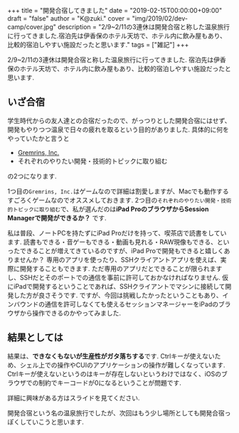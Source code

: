 +++
title = "開発合宿してきました"
date = "2019-02-15T00:00:00+09:00"
draft = "false"
author = "K@zuki."
cover = "img/2019/02/dev-camp/cover.jpg"
description = "2/9~2/11の3連休は開発合宿と称した温泉旅行に行ってきました.宿泊先は伊香保のホテル天坊で、ホテル内に飲み屋もあり、比較的宿泊しやすい施設だったと思います."
tags = ["雑記"]
+++

2/9~2/11の3連休は開発合宿と称した温泉旅行に行ってきました.
宿泊先は伊香保のホテル天坊で、ホテル内に飲み屋もあり、比較的宿泊しやすい施設だったと思います.

## いざ合宿
学生時代からの友人達との合宿だったので、がっつりとした開発合宿にはせず、開発もやりつつ温泉で日々の疲れを取るという目的がありました.
具体的に何をやっていたかと言うと

* [Gremrins, Inc.](https://store.steampowered.com/app/369990/Gremlins_Inc/?l=japanese)
* それぞれのやりたい開発・技術的トピックに取り組む

の2つになります.

1つ目の`Gremrins, Inc.`はゲームなので詳細は割愛しますが、Macでも動作するすごろくゲームなのでオススメしておきます.
2つ目の`それぞれのやりたい開発・技術的トピックに取り組む`で、私が選んだのは**iPad ProのブラウザからSession Managerで開発ができるか？** です.

私は普段、ノートPCを持たずにiPad Proだけを持って、喫茶店で読書をしています.
読書もできる・音ゲーもできる・動画も見れる・RAW現像もできる、といったできることが増えてきているのですが、iPad Proで開発もできると嬉しくありませんか？
専用のアプリを使ったり、SSHクライアントアプリを使えば、実際に開発することもできます.
ただ専用のアプリだとできることが限られますし、SSHだとそのポートでの通信を事前に許可しておかなければなりません.
仮にiPadで開発するということであれば、SSHクライアントでマシンに接続して開発した方が良さそうです.
ですが、今回は挑戦したかったということもあり、インバウンドの通信を許可しなくても使えるセッションマネージャーをiPadのブラウザから操作できるのかやってみました.

## 結果としては
結果は、**できなくもないが生産性がガタ落ちする**です.
Ctrlキーが使えないため、シェル上での操作やCUIのアプリケーションの操作が難しくなっています.
Ctrlキーが使えないというのはキーが存在しないというわけではなく、iOSのブラウザでの制約でキーコードが0になるということが問題です.

詳細に興味がある方はスライドを見てください.

<script async class="speakerdeck-embed" data-id="e54f1f047dea4708a7d861cdd5f1446c" data-ratio="1.77777777777778" src="//speakerdeck.com/assets/embed.js"></script>

開発合宿という名の温泉旅行でしたが、次回はもう少し場所としても開発合宿っぽくしていこうと思います.

